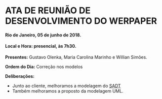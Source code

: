 # ATA DE REUNIÃO DE DESENVOLVIMENTO DO WERPAPER
#### Rio de Janeiro, 05 de junho de 2018.
#### Local e Hora: presencial, às 7h30.


**Presentes:** Gustavo Olenka, Maria Carolina Marinho e Willian Simões.

**Ordem do Dia:** Correção nos modelos

**Deliberações:**
- Junto ao cliente, melhoramos a modelagem do [SADT](https://drive.google.com/file/d/1HAy4KxSCu0RNXnpZJzoznYDO71nZoZAg/view?usp=sharing)
- Também melhoramos a proposto da modelagem UML.





